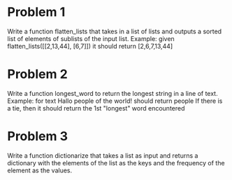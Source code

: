# Problem 1
Write a function flatten_lists that takes in a list of lists and outputs a sorted list of elements of sublists of the input list.
Example: given flatten_lists([[2,13,44], [6,7]]) it should return [2,6,7,13,44]

# Problem 2
Write a function longest_word to return the longest string in a line of text.
Example: for text Hallo people of the world! should return people
If there is a tie, then it should return the 1st "longest" word encountered

# Problem 3
Write a function dictionarize that takes a list as input and returns a dictionary with the elements of the list as the keys and the frequency of the element as the values. 